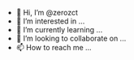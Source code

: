 - 👋 Hi, I’m @zerozct
- 👀 I’m interested in ...
- 🌱 I’m currently learning ...
- 💞️ I’m looking to collaborate on ...
- 📫 How to reach me ...

<!---
zerozct/zerozct is a ✨ special ✨ repository because its `README.md` (this file) appears on your GitHub profile.
You can click the Preview link to take a look at your changes.
--->
